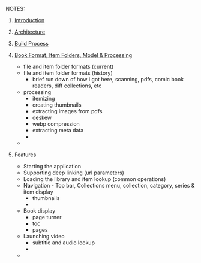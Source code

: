
NOTES:
1. [Introduction](introduction.md)
2. [Architecture](architecture.md)
3. [Build Process](build_process.md)
4. [Book Format, Item Folders, Model & Processing](data.md)
	- file and item folder formats (current)
	- file and item folder formats (history) 
		- brief run down of how i got here, scanning, pdfs, comic book readers, diff collections, etc
	- processing
		- itemizing
		- creating thumbnails
		- extracting images from pdfs
		- deskew
		- webp compression
		- extracting meta data
		- 
	- 

5. Features
	- Starting the application
	- Supporting deep linking (url parameters)
	- Loading the library and item lookup (common operations)
	- Navigation - Top bar, Collections menu, collection, category, series & item display
		- thumbnails
		- 
	- Book display
		- page turner
		- toc
		- pages
	- Launching video
		- subtitle and audio lookup
		- 
	- 
